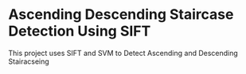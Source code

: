 # Ascending Descending Staircase Detection Using SIFT
 This project uses SIFT and SVM to Detect Ascending and Descending Stairacseing 
